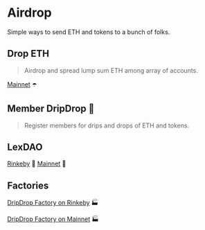 # Airdrop
Simple ways to send ETH and tokens to a bunch of folks.

## Drop ETH
> Airdrop and spread lump sum ETH among array of accounts.

[Mainnet](https://etherscan.io/dapp/0x70814357697C5290920BCa4327fE6640E22edd49#writeContract) ☂️

## Member DripDrop 💉
> Register members for drips and drops of ETH and tokens.

## LexDAO 
[Rinkeby](https://rinkeby.etherscan.io/dapp/0xc878bb16537c7851606cfd4e935a7f6091028292#writeContract) 🚰 
[Mainnet](https://etherscan.io/dapp/0xb1da34fe3e512fb6aff46f27935f002957b9dd0e#writeContract) 🚰

## Factories
[DripDrop Factory on Rinkeby](https://rinkeby.etherscan.io/dapp/0x01f39bad34f5ab1f601766e3afa90b2b89114024#writeContract) 🏭

[DripDrop Factory on Mainnet](https://etherscan.io/dapp/0x7d5943dFb6fF3303728629Cf066B6D7cFb22733B#writeContract) 🏭
